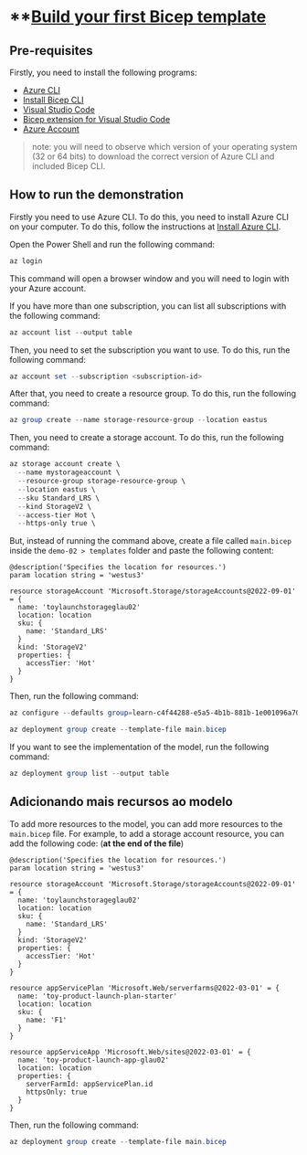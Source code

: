 # **[Build your first Bicep template](https://learn.microsoft.com/en-us/training/modules/build-first-bicep-template/)

## Pre-requisites

Firstly, you need to install the following programs:

- [Azure CLI](https://docs.microsoft.com/en-us/cli/azure/install-azure-cli?view=azure-cli-latest)
- [Install Bicep CLI](https://learn.microsoft.com/en-us/azure/azure-resource-manager/bicep/bicep-cli)
- [Visual Studio Code](https://code.visualstudio.com/)
- [Bicep extension for Visual Studio Code](https://marketplace.visualstudio.com/items?itemName=ms-azuretools.vscode-bicep)
- [Azure Account](https://azure.microsoft.com/en-us/free/)

> note: you will need to observe which version of your operating system (32 or 64 bits) to download the correct version of Azure CLI and included Bicep CLI.

## How to run the demonstration

Firstly you need to use Azure CLI. To do this, you need to install Azure CLI on your computer. To do this, follow the instructions at [Install Azure CLI](https://docs.microsoft.com/en-us/cli/azure/install-azure-cli?view=azure-cli-latest).

Open the Power Shell and run the following command:

```powershell
az login
```

This command will open a browser window and you will need to login with your Azure account.

If you have more than one subscription, you can list all subscriptions with the following command:

```powershell
az account list --output table
```

Then, you need to set the subscription you want to use. To do this, run the following command:

```powershell
az account set --subscription <subscription-id>
```

After that, you need to create a resource group. To do this, run the following command:

```powershell
az group create --name storage-resource-group --location eastus
```

Then, you need to create a storage account. To do this, run the following command:

```powershell
az storage account create \
  --name mystorageaccount \
  --resource-group storage-resource-group \
  --location eastus \
  --sku Standard_LRS \
  --kind StorageV2 \  
  --access-tier Hot \
  --https-only true \
```

But, instead of running the command above, create a file called `main.bicep` inside the `demo-02 > templates` folder and paste the following content:

```bicep
@description('Specifies the location for resources.')
param location string = 'westus3'

resource storageAccount 'Microsoft.Storage/storageAccounts@2022-09-01' = {
  name: 'toylaunchstorageglau02'
  location: location
  sku: {
    name: 'Standard_LRS'
  }
  kind: 'StorageV2'
  properties: {
    accessTier: 'Hot'
  }
}
```

Then, run the following command:

```powershell
az configure --defaults group=learn-c4f44288-e5a5-4b1b-881b-1e001096a70b
```

```powershell
az deployment group create --template-file main.bicep
```

If you want to see the implementation of the model, run the following command:

```powershell
az deployment group list --output table
```

## Adicionando mais recursos ao modelo

To add more resources to the model, you can add more resources to the `main.bicep` file. For example, to add a storage account resource, you can add the following code: (**at the end of the file**)

```bicep
@description('Specifies the location for resources.')
param location string = 'westus3'

resource storageAccount 'Microsoft.Storage/storageAccounts@2022-09-01' = {
  name: 'toylaunchstorageglau02'
  location: location
  sku: {
    name: 'Standard_LRS'
  }
  kind: 'StorageV2'
  properties: {
    accessTier: 'Hot'
  }
}

resource appServicePlan 'Microsoft.Web/serverfarms@2022-03-01' = {
  name: 'toy-product-launch-plan-starter'
  location: location
  sku: {
    name: 'F1'
  }
}

resource appServiceApp 'Microsoft.Web/sites@2022-03-01' = {
  name: 'toy-product-launch-app-glau02'
  location: location
  properties: {
    serverFarmId: appServicePlan.id
    httpsOnly: true
  }
}
```

Then, run the following command:

```powershell
az deployment group create --template-file main.bicep
```



